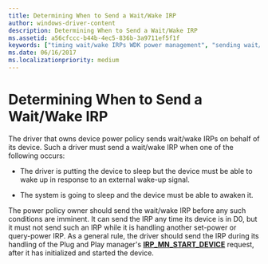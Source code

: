 ```yaml
---
title: Determining When to Send a Wait/Wake IRP
author: windows-driver-content
description: Determining When to Send a Wait/Wake IRP
ms.assetid: a56cfccc-b44b-4ec5-836b-3a9711ef5f1f
keywords: ["timing wait/wake IRPs WDK power management", "sending wait/wake IRPs", "wait/wake IRPs WDK power management , sending"]
ms.date: 06/16/2017
ms.localizationpriority: medium
---
```


# Determining When to Send a Wait/Wake IRP





The driver that owns device power policy sends wait/wake IRPs on behalf of its device. Such a driver must send a wait/wake IRP when one of the following occurs:

-   The driver is putting the device to sleep but the device must be able to wake up in response to an external wake-up signal.

-   The system is going to sleep and the device must be able to awaken it.

The power policy owner should send the wait/wake IRP before any such conditions are imminent. It can send the IRP any time its device is in D0, but it must not send such an IRP while it is handling another set-power or query-power IRP. As a general rule, the driver should send the IRP during its handling of the Plug and Play manager's [**IRP\_MN\_START\_DEVICE**](https://msdn.microsoft.com/library/windows/hardware/ff551749) request, after it has initialized and started the device.

 

 




